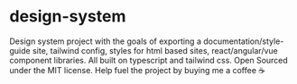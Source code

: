# design-system
Design system project with the goals of exporting a documentation/style-guide site, tailwind config, styles for html based sites, react/angular/vue component libraries. All built on typescript and tailwind css. Open Sourced under the MIT license. Help fuel the project by buying me a coffee ☕
